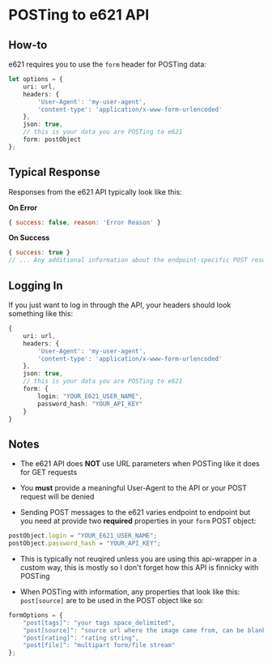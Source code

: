 # POSTing to e621 API

## How-to

e621 requires you to use the `form` header for POSTing data:

```typescript
let options = {
    uri: url,
    headers: {
        'User-Agent': 'my-user-agent',
        'content-type': 'application/x-www-form-urlencoded'
    },
    json: true,
    // this is your data you are POSTing to e621
    form: postObject
};
```

## Typical Response

Responses from the e621 API typically look like this:

**On Error**
```js
{ success: false, reason: 'Error Reason' }
```


**On Success**
```js
{ success: true }
// ... Any additional information about the endpoint-specific POST results will also be returned
```


## Logging In

If you just want to log in through the API, your headers should look something like this:

```typescript
{
    uri: url,
    headers: {
        'User-Agent': 'my-user-agent',
        'content-type': 'application/x-www-form-urlencoded'
    },
    json: true,
    // this is your data you are POSTing to e621
    form: {
        login: "YOUR_E621_USER_NAME",
        password_hash: "YOUR_API_KEY"
    }
}
```


## Notes

- The e621 API does **NOT** use URL parameters when POSTing like it does for GET requests

- You **must** provide a meaningful User-Agent to the API or your POST request will be denied

- Sending POST messages to the e621 varies endpoint to endpoint but you need at provide two **required** properties in your `form` POST object:

```typescript
postObject.login = "YOUR_E621_USER_NAME";
postObject.password_hash = "YOUR_API_KEY";
```

- This is typically not reuqired unless you are using this api-wrapper in a custom way, this is mostly so I don't forget how this API is finnicky with POSTing

- When POSTing with information, any properties that look like this: `post[source]` are to be used in the POST object like so:

```typescript
formOptions = {
    "post[tags]": "your tags space_delimited",
    "post[source]": "source url where the image came from, can be blank but is required",
    "post[rating]": "rating string",
    "post[file]": "multipart form/file stream"
};
```